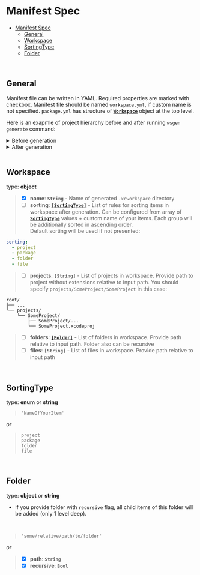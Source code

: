 # Manifest Spec

- [Manifest Spec](#manifest-spec)
  - [General](#general)
  - [Workspace](#workspace)
  - [SortingType](#sortingtype)
  - [Folder](#folder)

<br/>

## General

Manifest file can be written in YAML. Required properties are marked with checkbox. Manifest file should be named `workspace.yml`, if custom name is not specified. `package.yml` has structure of [**`Workspace`**](#Workspace) object at the top level.  

Here is an exapmle of project hierarchy before and after running `wsgen generate` command:

<details>
<summary>Before generation</summary>

```
root/
├── ...
└── workspace.yml
```

</details>

<details>
<summary>After generation</summary>

```
root/
├── ...
├── workspace.yml
└── <WorkspaceName>.xcworkspace/
    └── contents.xcworkspacedata
```
</details>


<br/>

## Workspace

type: **object**

> - [x] **name**: **`String`** - Name of generated `.xcworkspace` directory
> - [ ] **sorting**: [**`[SortingType]`**](#SortingType) - List of rules for sorting items in workspace after generation. Can be configured from array of [**`SortingType`**](#SortingType) values + custom name of your items. Each group will be additionally sorted in ascending order.  
Default sorting will be used if not presented:
```yaml
sorting:
  - project
  - package
  - folder
  - file
```
> - [ ] **projects**: **`[String]`** - List of projects in workspace. Provide path to project without extensions relative to input path. You should specify `projects/SomeProject/SomeProject` in this case:
```
root/
├── ...
└── projects/
    └── SomeProject/
        ├── SomeProject/...
        └── SomeProject.xcodeproj
```
> - [ ] **folders**: [**`[Folder]`**](#Folder) - List of folders in workspace. Provide path relative to input path. Folder also can be recursive
> - [ ] **files**: **`[String]`** - List of files in workspace. Provide path relative to input path

<br/>

## SortingType

type: **enum** or **string**

> `'NameOfYourItem'`

*or*

> `project`  
> `package`  
> `folder`  
> `file`  

<br/>

## Folder

type: **object** or **string**

- If you provide folder with `recursive` flag, all child items of this folder will be added (only 1 level deep).

<br/>

> `'some/relative/path/to/folder'`

*or*

> - [x] **path**: **`String`**
> - [x] **recursive**: **`Bool`**
